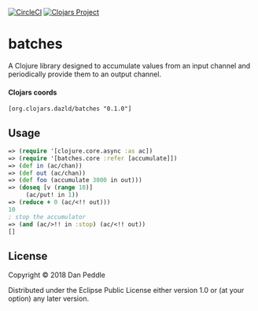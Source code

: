 
[![CircleCI](https://circleci.com/gh/dazld/batches/tree/master.svg?style=svg)](https://circleci.com/gh/dazld/batches/tree/master)
[![Clojars Project](https://img.shields.io/clojars/v/org.clojars.dazld/batches.svg)](https://clojars.org/org.clojars.dazld/batches)

# batches

A Clojure library designed to accumulate values from an input channel and periodically provide them to an output channel.

#### Clojars coords

`[org.clojars.dazld/batches "0.1.0"]`

## Usage
```clojure
=> (require '[clojure.core.async :as ac])
=> (require '[batches.core :refer [accumulate]])
=> (def in (ac/chan))
=> (def out (ac/chan))
=> (def foo (accumulate 3000 in out)))
=> (doseq [v (range 10)]
     (ac/put! in 1))
=> (reduce + 0 (ac/<!! out)))
10
; stop the accumulator
=> (and (ac/>!! in :stop) (ac/<!! out))
[]

```

## License

Copyright © 2018 Dan Peddle

Distributed under the Eclipse Public License either version 1.0 or (at
your option) any later version.
